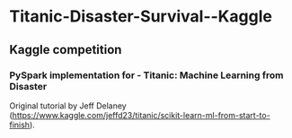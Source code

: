 # Titanic-Disaster-Survival--Kaggle

## Kaggle competition
### PySpark implementation for - Titanic: Machine Learning from Disaster

Original tutorial by Jeff Delaney (https://www.kaggle.com/jeffd23/titanic/scikit-learn-ml-from-start-to-finish).
